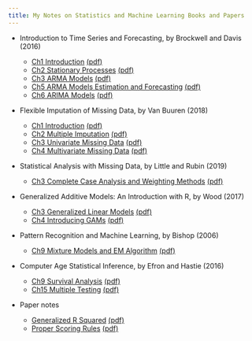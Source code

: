 ```yaml
---
title: My Notes on Statistics and Machine Learning Books and Papers
---
```


* Introduction to Time Series and Forecasting, by Brockwell and Davis (2016)

    - [Ch1 Introduction](https://liyingbo.com/stat/2018/12/18/book-notes-introduction-to-time-series-and-forecasting-ch1/) [(pdf)](https://liyingbo.com/pdf/111918_time_series_ch1.pdf)
    - [Ch2 Stationary Processes](https://liyingbo.com/stat/2019/01/19/book-notes-introduction-to-time-series-and-forecasting-ch2-stationary-processes/) [(pdf)](https://liyingbo.com/pdf/121018_time_series_ch2.pdf)
    - [Ch3 ARMA Models](https://liyingbo.com/stat/2019/01/26/book-notes-introduction-to-time-series-and-forecasting-ch3-arma-models/) [(pdf)](https://liyingbo.com/pdf/122918_time_series_ch3.pdf)
    - [Ch5 ARMA Models Estimation and Forecasting](https://liyingbo.com/stat/2020/03/20/book-notes-intro-to-time-series-and-forecasting-ch5-modeling-and-forecasting-with-arma-processes/) [(pdf)](https://liyingbo.com/pdf/010119_time_series_ch5.pdf)
    - [Ch6 ARIMA Models](https://liyingbo.com/stat/2020/03/21/book-notes-intro-to-time-series-and-forecasting-ch6-arima-models/) [(pdf)](https://liyingbo.com/pdf/012119_time_series_ch6.pdf)
    
* Flexible Imputation of Missing Data, by Van Buuren (2018)   

    - [Ch1 Introduction](https://liyingbo.com/stat/2020/08/22/book-notes-flexible-imputation-of-missing-data-ch1-introduction/) [(pdf)](https://liyingbo.com/pdf/081120_imputation_book_ch1.pdf)
    - [Ch2 Multiple Imputation](https://liyingbo.com/stat/2020/08/23/book-notes-flexible-imputation-of-missing-data-ch2-multiple-imputation/) [(pdf)](https://liyingbo.com/pdf/081120_imputation_book_ch2.pdf)
    - [Ch3 Univariate Missing Data](https://liyingbo.com/stat/2020/08/24/book-notes-flexible-imputation-of-missing-data-ch3-univariate-missing-data/) [(pdf)](https://liyingbo.com/pdf/081220_imputation_book_ch3.pdf)
    - [Ch4 Multivariate Missing Data](https://liyingbo.com/stat/2020/08/25/book-notes-flexible-imputation-of-missing-data-ch4-multivariate-missing-data/) [(pdf)](https://liyingbo.com/pdf/081320_imputation_book_ch4.pdf)
    
* Statistical Analysis with Missing Data, by Little and Rubin (2019)
    - [Ch3 Complete Case Analysis
  and Weighting Methods](https://liyingbo.com/stat/2020/09/08/book-notes-statistical-analysis-with-missing-data-ch3-complete-case-analysis-and-weighting-methods/) [(pdf)](https://liyingbo.com/pdf/090720_missing_data_book_ch3.pdf)
    
* Generalized Additive Models: An Introduction with R, by Wood (2017) 

    - [Ch3 Generalized Linear Models](https://liyingbo.com/stat/2021/03/21/book-notes-generalized-additive-models-ch3-generalized-linear-models-glm/) [(pdf)](https://liyingbo.com/pdf/102720_GAM_ch3.pdf)
    - [Ch4 Introducing GAMs](https://liyingbo.com/stat/2021/03/27/book-notes-generalized-additive-models-ch4-introducing-gams/) [(pdf)](https://liyingbo.com/pdf/012620_GAM_ch4.pdf)

    
* Pattern Recognition and Machine Learning, by Bishop (2006)

    - [Ch9 Mixture Models and EM Algorithm](https://liyingbo.com/stat/2020/06/13/book-notes-pattern-recognition-and-machine-learning-ch9-mixture-models-and-em-algorithm/) [(pdf)](https://liyingbo.com/pdf/050120_EM_algorithm_ch9.pdf)

* Computer Age Statistical Inference, by Efron and Hastie (2016)
    - [Ch9 Survival Analysis](https://liyingbo.com/stat/2020/06/13/book-notes-computer-age-statistical-inference-ch-9-survival-analysis/) [(pdf)](https://liyingbo.com/pdf/052219_computer_age_stat_inference_Part2_Ch9.pdf)
    - [Ch15 Multiple Testing](https://liyingbo.com/stat/2020/09/28/book-notes-computer-age-statistical-inference-ch-15-multiple-testing/) [(pdf)](https://liyingbo.com/pdf/092020_computer_age_stat_inference_Part3_Ch15.pdf)


* Paper notes

    - [Generalized R Squared](https://liyingbo.com/stat/2020/10/05/paper-notes-generalized-r-squared/) [(pdf)](https://liyingbo.com/pdf/100420_generalized_R2.pdf)
    - [Proper Scoring Rules](https://liyingbo.com/stat/2020/10/12/paper-notes-proper-scoring-rules-and-cost-weighted-loss-functions-for-binary-classification/) [(pdf)](https://liyingbo.com/pdf/101120_proper_scoring_rules.pdf)
